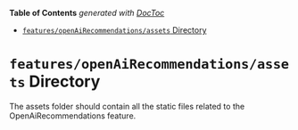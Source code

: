 <!-- START doctoc generated TOC please keep comment here to allow auto update -->
<!-- DON'T EDIT THIS SECTION, INSTEAD RE-RUN doctoc TO UPDATE -->

**Table of Contents** _generated with [DocToc](https://github.com/thlorenz/doctoc)_

- [`features/openAiRecommendations/assets` Directory](#featuresopenairecommendationsassets-directory)

<!-- END doctoc generated TOC please keep comment here to allow auto update -->

# `features/openAiRecommendations/assets` Directory

The assets folder should contain all the static files related to the OpenAiRecommendations feature.
